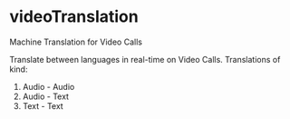 # videoTranslation
Machine Translation for Video Calls

Translate between languages in real-time on Video Calls. 
Translations of kind:
1) Audio - Audio
2) Audio - Text
3) Text - Text
